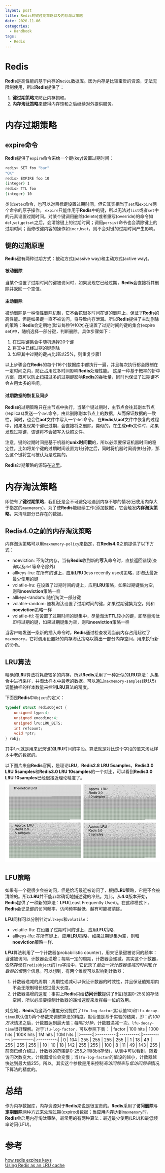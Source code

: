 ```yaml
---
layout: post
title: Redis的键过期策略以及内存淘汰策略
date: 2020-11-06
categories:
  - Handbook
tags:
  - Redis
---
```


# Redis
**Redis**是高性能的基于内存的`NoSQL`数据库。因为内存是比较宝贵的资源，无法无限制使用，所以**Redis**提供了：
1. **键过期策略**来防止内存饱和。
2. **内存淘汰策略**来使得内存饱和之后继续对外提供服务。

# 内存过期策略

## expire命令
**Redis**提供了`expire`命令来给一个键(key)设置过期时间：
~~~sh
redis> SET foo "bar"
"OK"
redis> EXPIRE foo 10
(integer) 1
redis> TTL foo
(integer) 10
~~~
类似`setex`命令，也可以对目标键设置过期时间，但它其实相当于`set`和`expire`两个命令的原子操作。
`expire`只能作用于**Redis**中的键，所以无法对`list`或者`set`中的元素设置过期时间。对某个键调用删除(delete)或者重写(override)的命令如`del`,`set`,`getset`之后，会清除键上的过期时间；调用`persist`命令也会清除键上的过期时间；而修改键内容的操作如`incr`,`hset`，则不会对键的过期时间产生影响。

## 键的过期原理
**Redis**键有两种过期方式：被动方式(passive way)和主动方式(active way)。

#### 被动删除
当某个设置了过期时间的键被访问时，如果发现它已经过期，**Redis**会直接将其删除并返回一个空值。

#### 主动删除
被动删除是一种惰性删除机制，它不会花很多时间在键的删除上，保证了**Redis**的高性能。但是如果键一直不被访问，将导致内存泄漏。所以**Redis**提供了主动删除的策略：**Redis**会定期地(默认每秒钟10次)在设置了过期时间的键的集合(expire set)中，随机选择一部分键，判断删除。具体步骤如下：
1. 在过期键集合中随机选择20个键
2. 将其中已经过期的键删除
3. 如果其中过期的键占比超过25%，则重复步骤1

以上步骤会在**Redis**的每个(16个)数据库中都执行一遍，并且每次执行都会限制在一定时间之内，防止占用过多时间影响**Redis**处理性能。
这是一种基于概率的折中方案，既可以防止扫描过多的过期键影响**Redis**的吞吐量，同时也保证了过期键不会占用太多的空间。

#### 过期数据的恢复及同步
**Redis**的过期策略只在主节点中执行，当某个键过期时，主节点会往其副本节点(replicas)发送一个`del`命令，由此删除副本节点上的数据，从而保证数据的一致性，同时，也会往**aof**文件中写入一个`del`命令。
在**Redis**从**aof**文件中恢复的过程中，如果发现某个键已过期，会直接将之删除。类似的，在生成**rdb**文件时，如果发现过期键，该键将不会被写入快照文件。

注意，键的过期时间是基于机器的**unix时间戳**的，所以必须要保证机器时间的稳定性。比如将某个键的过期时间设置为1分钟之后，同时将机器时间调快1分钟，那么这个键将立马被认为是过期的。

**Redis**过期策略的源码在[这里](https://github.com/redis/redis/blob/a92921da135e38eedd89138e15fe9fd1ffdd9b48/src/expire.c#L98)。

# 内存淘汰策略
即使有了**键过期策略**，我们还是会不可避免地遇到内存不够的情况(已使用内存大于指定的`maxmemory`)。为了使**Redis**能继续工作(添加数据)，它会触发**内存淘汰策略**，来清除部分已存在的数据。

## Redis4.0之前的内存淘汰策略
内存淘汰策略可以用`maxmemory-policy`来指定，在**Redis4.0**之前提供了以下方式：
- noeviction: 不淘汰内存，当有**Redis**收到新的**写入**命令时，直接返回错误(查询以及`del`等命令除外)
- allkeys-lru: 在所有的键上，应用**LRU**(less recently used)策略，即淘汰最近最少使用的键
- volatile-lru: 在设置了过期时间的键上，应用**LRU**策略，如果过期键集为空，则和**noeviction**策略一样
- allkeys-random: 随机淘汰一部分键
- volatile-random: 随机淘汰设置了过期时间的键，如果过期键集为空，则和**noeviction**策略一样
- volatile-ttl: 在设置了过期时间的键集中，尽量淘汰**TTL**较小的键，即尽量淘汰即将过期的键，如果过期键集为空，则和**noeviction**策略一样

当客户端发送一条新的插入命令时，**Redis**通过检查发现当前内存占用超过了`maxmemory`，它将调用设置好的内存淘汰策略以腾出一部分内存空间，用来执行新的命令。

## LRU算法
精确的**LRU**算法将耗费较多的内存，所以**Redis**采用了一种近似的**LRU**算法：从集合中进行采样，并淘汰样本中最老的数据。可以通过`maxmemory-samples`(默认5)调整抽样的样本数量来控制**LRU**算法的精度。

下面是**Redis**中`Object`的定义：
~~~c
typedef struct redisObject {
    unsigned type:4;
    unsigned encoding:4;
    unsigned lru:LRU_BITS;
    int refcount;
    void *ptr;
} robj;
~~~
其中`lru`就是用来记录键的**LRU**时间的字段。算法就是对比这个字段的值来淘汰样本中老的数据的。

以下图片来自**Redis**官网，是理论**LRU**，**Redis2.8 LRU 5samples**，**Redis3.0 LRU 5samples**和**Redis3.0 LRU 10samples**的一个对比，可以看到**Redis3.0 LRU 10samples**已经很接近理论精度了。
![LRU Comparison](/src/img/article-img/Handbook/redis%20expire/lru_comparison.png)
 
## LFU策略

如果有一个键很少会被访问，但是恰巧最近被访问了，根据**LRU**策略，它是不会被清除的。所以**LRU**并不能非常确切地描述键的冷热。为此，从**4.0**版本开始，**Redis**提供了一种新的算法：**LFU**(Least Frequently Used)。在这种模式下，**Redis**会记录键的访问频率，访问频率越低，越有可能被清除。

**LFU**同样可以分别针对`allkeys`和`volatile`：
- volatile-lfu: 在设置了过期时间的键上，应用**LFU**策略.
- allkeys-lfu: 在所有键上，应用**LRU**策略，如果过期键集为空，则和**noeviction**策略一样.

**LFU**算法利用了一个计数器(probabilistic counter)，用来记录键被访问的频率：当键被访问，计数器会递增；每隔一定的周期，计数器会递减。其实这个计数器，依然存储在`redisObject`的`lru`字段中，它记录了*最近一次计数器递减的时间*和*计数器的值*两个信息。可以想到，有两个维度可以影响到计数器：
1. 计数器递减的周期：周期性递减可以保证计数器的时效性，并且保证值短期内不会无限制增长超过最大长度。
2. 计数器递增的速度：事实上**Redis**只给**访问计数**提供了8位(范围0-255)的存储空间，所以必须要控制计数器的递增速度来发挥每一位的效用。

对应地，**Redis**为这两个维度分别提供了`lfu-log-factor`(默认值10)和`lfu-decay-time`(默认值1)两个参数来调整算法的精度。默认值是基于实验的结果，即：约*100万次*请求之后，计数器达到最大值；每隔*1分钟*，计数器递减一次。`lfu-decay-time`很好理解。对于`lfu-log-factor`，可以参照下表：
| factor | 100 hits   | 1000 hits  | 100K hits  | 1M hits    | 10M hits   |
|:------:|:----------:|:----------:|:----------:|:----------:|:----------:|
| 0      | 104        | 255        | 255        | 255        | 255        |
| 1      | 18         | 49         | 255        | 255        | 255        |
| 10     | 10         | 18         | 142        | 255        | 255        |
| 100    | 8          | 11         | 49         | 143        | 255        |
前面已经介绍过，计数器的范围是0-255之间(8bit存储)，从表中可以看到，随着访问次数变大，计数器增长会变慢；当`lfu-log-factor`的值设的越小，计数器越快达到最大值255。所以，其实这个参数是用来控制*高访问频率*与*低访问频率*情况下算法的精度的。

# 总结
作为内存数据库，内存资源对于**Redis**来说是很宝贵的。**Redis**采用了**访问删除**与**定期删除**两种方式来处理过期(expired)数据；当应用内存达到`maxmemory`时，**Redis**会启用内存淘汰策略，最常用的有两种算法：最近最少使用(LRU)和最低频率访问(LFU)。

# 参考
[how redis expires keys](https://redis.io/commands/expire#how-redis-expires-keys)     
[Using Redis as an LRU cache](https://redis.io/topics/lru-cache)